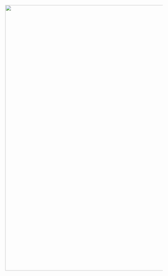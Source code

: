 <p align="center">
  <img src="https://github.com/neewtn/single-page-website/blob/main/assets/images/screenshot.png" width="850"/>
</p>
